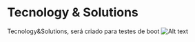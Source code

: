 # Tecnology & Solutions

Tecnology&amp;Solutions, será criado para testes de boot
![Alt text](relative/img/spider-man.png?raw=true)
